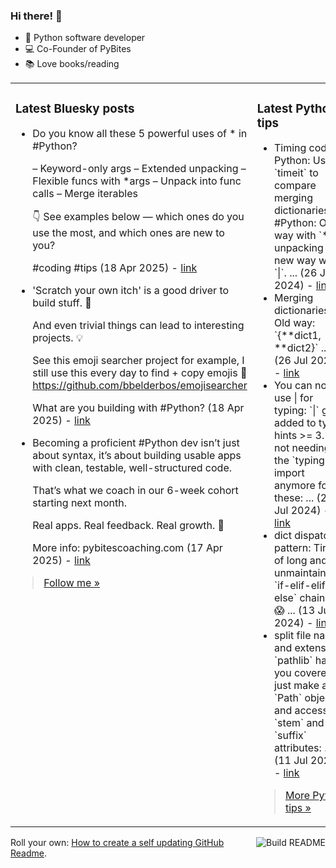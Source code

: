 ### Hi there! 👋

- 🐍 Python software developer
- 💻 Co-Founder of PyBites
- 📚 Love books/reading

<table><tr><td valign="top" width="50%">

### Latest Bluesky posts

<ul>

  <li>
    Do you know all these 5 powerful uses of * in #Python?

– Keyword-only args
– Extended unpacking
– Flexible funcs with *args
– Unpack into func calls
– Merge iterables

👇 See examples below — which ones do you use the most, and which ones are new to you?

#coding #tips (18 Apr 2025) - <a href="https://bsky.app/profile/bbelderbos.bsky.social/post/3ln37qhmtmc2z" target="_blank">link</a>
  </li>

  <li>
    'Scratch your own itch' is a good driver to build stuff. 💪

And even trivial things can lead to interesting projects. 💡

See this emoji searcher project for example, I still use this every day to find + copy emojis 🚀
https://github.com/bbelderbos/emojisearcher

What are you building with #Python? (18 Apr 2025) - <a href="https://bsky.app/profile/bbelderbos.bsky.social/post/3ln36pwfulc2d" target="_blank">link</a>
  </li>

  <li>
    Becoming a proficient #Python dev isn’t just about syntax, it’s about building usable apps with clean, testable, well-structured code.

That’s what we coach in our 6-week cohort starting next month.

Real apps. Real feedback. Real growth. 💪

More info: pybitescoaching.com (17 Apr 2025) - <a href="https://bsky.app/profile/bbelderbos.bsky.social/post/3lmzfrpkaec25" target="_blank">link</a>
  </li>

</ul>

> <a href="https://bsky.app/profile/bbelderbos.bsky.social" target="_blank">Follow me &raquo;</a>


</td><td valign="top" width="50%">

### Latest Python tips

<ul>

  <li>
    Timing code in Python: Using `timeit` to compare merging dictionaries in #Python: Old way with `**` unpacking vs. new way with `|`. ... (26 Jul 2024) - <a href="https://github.com/bbelderbos/bobcodesit/blob/main/notes/20240726111622.md" target="_blank">link</a>
  </li>

  <li>
    Merging dictionaries: Old way: `{**dict1, **dict2}` ... (26 Jul 2024) - <a href="https://github.com/bbelderbos/bobcodesit/blob/main/notes/20240726111507.md" target="_blank">link</a>
  </li>

  <li>
    You can now use | for typing: `|` got added to type hints >= 3.10, not needing the `typing` import anymore for these: ... (26 Jul 2024) - <a href="https://github.com/bbelderbos/bobcodesit/blob/main/notes/20240726111223.md" target="_blank">link</a>
  </li>

  <li>
    dict dispatch pattern: Tired of long and unmaintainable `if-elif-elif-else` chains? 😱 ... (13 Jul 2024) - <a href="https://github.com/bbelderbos/bobcodesit/blob/main/notes/20240713105037.md" target="_blank">link</a>
  </li>

  <li>
    split file name and extension: `pathlib` has you covered, just make a `Path` object and access the `stem` and `suffix` attributes: ... (11 Jul 2024) - <a href="https://github.com/bbelderbos/bobcodesit/blob/main/notes/20240711112258.md" target="_blank">link</a>
  </li>

</ul>

> <a href="https://github.com/bbelderbos/bobcodesit" target="_blank">More Python tips &raquo;</a>

</td>
</tr></table>

<a href="https://github.com/bbelderbos/bbelderbos/actions" target="_blank"><img src="https://github.com/bbelderbos/bbelderbos/workflows/Daily%20Update/badge.svg" align="right" alt="Build README"></a>Roll your own: <a href="https://pybit.es/articles/how-to-create-a-self-updating-github-readme/" target="_blank">How to create a self updating GitHub Readme</a>.